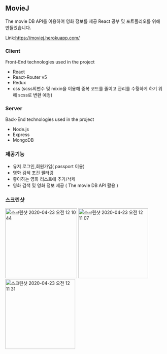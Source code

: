 ## MovieJ

The movie DB API를 이용하여 영화 정보를 제공
React 공부 및 포트폴리오를 위해 만들었습니다.

Link:https://moviej.herokuapp.com/

### Client

Front-End technologies used in the project<br/>

- React
- React-Router v5
- Redux
- css (scss의변수 및 mixin을 이용해 중복 코드를 줄이고 관리를 수웧하게 하기 위해 scss로 변환 예정)

### Server

Back-End technologies used in the project<br/>

- Node.js<br/>
- Express<br/>
- MongoDB</br>

### 제공기능

- 유저 로그인,회원가입( passport 이용)
- 영화 검색 조건 필터링
- 좋아하는 영화 리스트에 추가/삭제
- 영화 검색 및 영화 정보 제공 ( The movie DB API 활용 )

### 스크린샷

<div>
    <img width="226" height="220" alt="스크린샷 2020-04-23 오전 12 10 44" src="https://user-images.githubusercontent.com/30601503/79999661-1f970180-84f7-11ea-9d7a-bd300fe1ed39.png">
    <img width="220" height="220"alt="스크린샷 2020-04-23 오전 12 11 07" src="https://user-images.githubusercontent.com/30601503/79999658-1efe6b00-84f7-11ea-8594-d7b2d278df59.png">
    <img width="220" height="220" alt="스크린샷 2020-04-23 오전 12 11 31" src="https://user-images.githubusercontent.com/30601503/79999625-19088a00-84f7-11ea-9d7e-3a60ed00c9e0.png">
</div>
